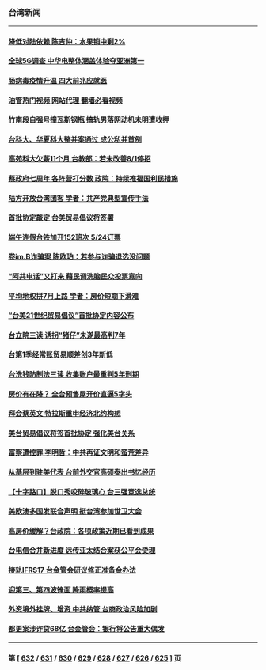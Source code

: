 ### 台湾新闻
---
#### [降低对陆依赖 陈吉仲：水果销中剩2%](../../pages/ncid1349361/n14000428.md?05200045) 
#### [全球5G调查 中华电整体涵盖体验夺亚洲第一](../../pages/ncid1349361/n14000425.md?05200045) 
#### [肠病毒疫情升温 四大前兆应就医](../../pages/ncid1349361/n14000426.md?05200045) 
#### [油管热门视频 网站代理 翻墙必看视频](http://138.2.39.72:81/youtube.html?epic-marker?05200045)
#### [竹南段自强号撞瓦斯钢瓶 搞轨男落网动机未明遭收押](../../pages/ncid1349361/n14000395.md?05200045) 
#### [台科大、华夏科大整并案通过 成公私并首例](../../pages/ncid1349361/n14000427.md?05200045) 
#### [高苑科大欠薪11个月 台教部：若未改善8/1停招](../../pages/ncid1349361/n14000430.md?05200045) 
#### [蔡政府七周年 各阵营打分数 政院：持续推福国利民措施](../../pages/ncid1349361/n14000383.md?05200045) 
#### [陆方开放台湾团客 学者：共产党典型宣传手法](../../pages/ncid1349361/n14000386.md?05200045) 
#### [首批协定敲定 台美贸易倡议将签署](../../pages/ncid1349361/n14000397.md?05200045) 
#### [端午连假台铁加开152班次 5/24订票](../../pages/ncid1349361/n14000400.md?05200045) 
#### [卷im.B诈骗案 陈欧珀：若参与诈骗退选没问题](../../pages/ncid1349361/n14000393.md?05200045) 
#### [“阿共电话”又打来 藉民调洗脑民众投票意向](../../pages/ncid1349361/n14000385.md?05200045) 
#### [平均地权拼7月上路 学者：房价短期下滑难](../../pages/ncid1349361/n14000347.md?05200045) 
#### [“台美21世纪贸易倡议”首批协定内容公布](../../pages/ncid1349361/n14000346.md?05200045) 
#### [台立院三读 诱拐“猪仔”未遂最高判7年](../../pages/ncid1349361/n14000361.md?05200045) 
#### [台第1季经常账贸易顺差创3年新低](../../pages/ncid1349361/n14000353.md?05200045) 
#### [台洗钱防制法三读 收集账户最重判5年刑期](../../pages/ncid1349361/n14000360.md?05200045) 
#### [房价有在降？ 全台预售屋开价直逼5字头](../../pages/ncid1349361/n14000358.md?05200045) 
#### [拜会蔡英文 特拉斯重申经济北约构想](../../pages/ncid1349361/n14000287.md?05200045) 
#### [美台贸易倡议将签首批协定 强化美台关系](../../pages/ncid1349361/n14000054.md?05200045) 
#### [富察遭控罪 李明哲：中共再证文明和蛮荒差异](../../pages/ncid1349361/n13999971.md?05200045) 
#### [从基层到驻美代表 台前外交官高硕泰出书忆经历](../../pages/ncid1349361/n13999623.md?05200045) 
#### [【十字路口】脱口秀咬碎玻璃心 台三强竞选总统](../../pages/ncid1349361/n13999626.md?05200045) 
#### [美欧澳多国发联合声明 挺台湾参加世卫大会](../../pages/ncid1349361/n13999605.md?05200045) 
#### [高房价缓解？台政院：各项政策近期已看到成果](../../pages/ncid1349361/n13999720.md?05200045) 
#### [台电信合并新进度 远传亚太结合案获公平会受理](../../pages/ncid1349361/n13999721.md?05200045) 
#### [接轨IFRS17 台金管会研议修正准备金办法](../../pages/ncid1349361/n13999706.md?05200045) 
#### [迎第三、第四波锋面 降雨概率提高](../../pages/ncid1349361/n13999709.md?05200045) 
#### [外资境外挂牌、增资 中共纳管 台商政治风险加剧](../../pages/ncid1349361/n13999695.md?05200045) 
#### [都更案涉诈贷68亿 台金管会：银行将公告重大偶发](../../pages/ncid1349361/n13999633.md?05200045) 

---
#### 第 [ [632](./632.md?05200045) / [631](./631.md?05200045) / [630](./630.md?05200045) / [629](./629.md?05200045) / [628](./628.md?05200045) / [627](./627.md?05200045) / [626](./626.md?05200045) / [625](./625.md?05200045) ] 页
